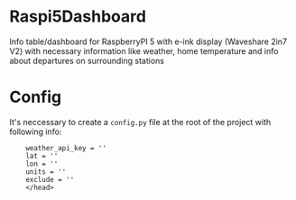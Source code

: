 # Raspi5Dashboard

Info table/dashboard for RaspberryPI 5 with e-ink display (Waveshare 2in7 V2) with necessary information like weather, home temperature and info about departures on surrounding stations 

# Config

It's neccessary to create a `config.py` file at the root of the project with following info:

```
    weather_api_key = ''
    lat = ''
    lon = ''
    units = ''
    exclude = ''
    </head>
```